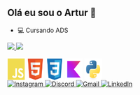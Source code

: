 ## Olá eu sou o Artur 👋

- 💻 Cursando ADS

<div>
  <a href="https://github.com/Tunuartur">
    <img height="180em" src="https://github-readme-stats.vercel.app/api?username=Tunuartur&show_icons=true&theme=dark&include_all_commits=true&count_private=true" />
  </a>
  <img height="180em" src="https://github-readme-stats.vercel.app/api/top-langs/?username=Tunuartur&layout=compact&langs_count=16&theme=dark" />
</div>

<div style="display: inline-block;">
  <br>
  <img align="center" alt="Tunu-Js" height="50" width="40" src="https://raw.githubusercontent.com/devicons/devicon/master/icons/javascript/javascript-plain.svg" />
  <img align="center" alt="Tunu-HTML" height="50" width="40" src="https://raw.githubusercontent.com/devicons/devicon/master/icons/html5/html5-original.svg" />
  <img align="center" alt="Tunu-CSS" height="50" width="40" src="https://raw.githubusercontent.com/devicons/devicon/master/icons/css3/css3-original.svg" />
  <img align="center" alt="Tunu-Kotlin" height="50" width="40" src="https://raw.githubusercontent.com/devicons/devicon/master/icons/kotlin/kotlin-original.svg" />
  <img align="center" alt="Rafa-Python" height="50" width="40" src="https://raw.githubusercontent.com/devicons/devicon/master/icons/python/python-original.svg" />
</div>

<div>
  <a href="https://instagram.com/tunuartur" target="_blank">
    <img src="https://img.shields.io/badge/-Instagram-%23E4405F?style=for-the-badge&logo=instagram&logoColor=white" alt="Instagram">
  </a>
  <a href="https://discord.gg/Tunuzinho" target="_blank">
    <img src="https://img.shields.io/badge/Discord-7289DA?style=for-the-badge&logo=discord&logoColor=white" alt="Discord">
  </a>
  <a href="mailto:tunuartur@gmail.comh">
    <img src="https://img.shields.io/badge/-Gmail-%23333?style=for-the-badge&logo=gmail&logoColor=white" alt="Gmail">
  </a>
  <a href="https://www.linkedin.com/in/artur-santos-tunu-45875016a" target="_blank" rel="noopener noreferrer">
    <img src="https://img.shields.io/badge/-LinkedIn-%230077B5?style=for-the-badge&logo=linkedin&logoColor=white" alt="LinkedIn">
</a>
</div>

